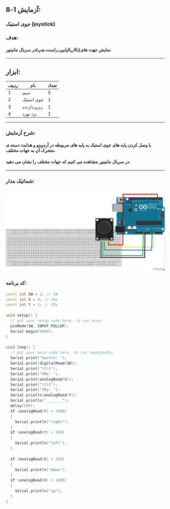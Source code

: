 ## آزمایش 1-8:
### جوی استیک (joystick)
### هدف:
#### نمایش جهت های(بالاريالپایین،راست،چپ)در سریال مانیتور
---
## ابزار:

|ردیف|نام|تعداد|
|----|----|----|
|1|سیم|5|
|2|جوی استیک|1|
|3|ریزپردازنده|1|
|4|برد بورد|1|
---
### شرح آزمایش:
#### با وصل کردن پایه های جوی استیک به پایه های مربوطه در آردوینو و هدایت دسته ی متحرک آن به جهات مختلف،
#### در سریال مانیتور مشاهده می کنیم که جهات مختلف را نشان می دهید.
---
### شماتیک مدار:
![](/media/shemajoystick.jpg)
---
### کد برنامه:
```cpp
const int SW = 2; // SW
const int X = 0; // VRx
const int Y = 1; // VRy

void setup() {
  // put your setup code here, to run once:
  pinMode(SW, INPUT_PULLUP);
  Serial.begin(9600);
}

void loop() {
  // put your main code here, to run repeatedly:
  Serial.print("Switch: ");
  Serial.print(digitalRead(SW));
  Serial.print("\t\t");
  Serial.print("VRx: ");
  Serial.print(analogRead(X));
  Serial.print("\t\t");
  Serial.print("VRy: ");
  Serial.println(analogRead(Y));
  Serial.println("_______");
  delay(500);
  if (analogRead(Y) > 1000)
  {
    Serial.println("right");
  }
  if (analogRead(Y) < 200)
  {
    Serial.println("left");
  }

  if (analogRead(X) < 200)
  {
    Serial.println("down");
  }
  if (analogRead(X) > 1000)
  {
    Serial.println("up");
  }
}
```


